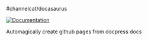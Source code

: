 #channelcat/docasaurus

[![Documentation](http://76.94.40.109:8000/badge/channelcat/docasaurus)](http://76.94.40.109:8000/status/channelcat/docasaurus)

Automagically create github pages from docpress docs